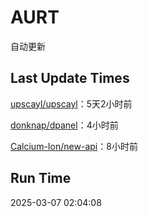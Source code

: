 # AURT

自动更新


## Last Update Times

[upscayl/upscayl](https://github.com/upscayl/upscayl)：5天2小时前

[donknap/dpanel](https://github.com/donknap/dpanel)：4小时前

[Calcium-Ion/new-api](https://github.com/Calcium-Ion/new-api)：8小时前


## Run Time
2025-03-07 02:04:08
